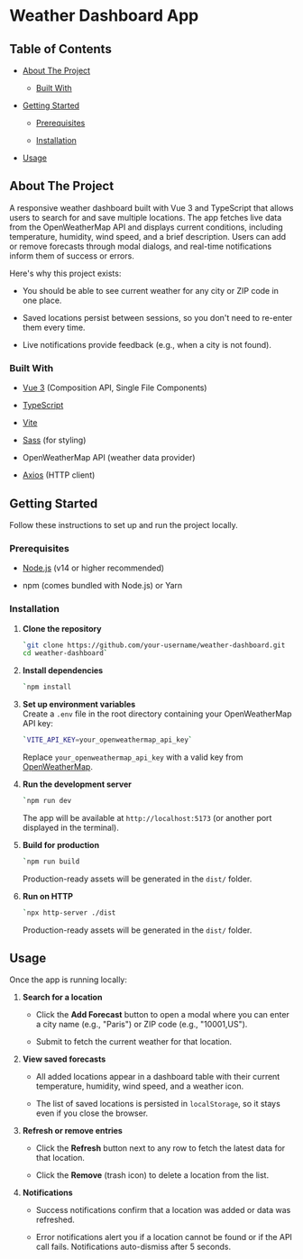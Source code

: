 Weather Dashboard App
=====================

Table of Contents
-----------------

-   [About The Project](#about-the-project)

    -   [Built With](#built-with)

-   [Getting Started](#getting-started)

    -   [Prerequisites](#prerequisites)

    -   [Installation](#installation)

-   [Usage](#usage)

About The Project
-----------------

A responsive weather dashboard built with Vue 3 and TypeScript that allows users to search for and save multiple locations. The app fetches live data from the OpenWeatherMap API and displays current conditions, including temperature, humidity, wind speed, and a brief description. Users can add or remove forecasts through modal dialogs, and real-time notifications inform them of success or errors.

Here's why this project exists:

-   You should be able to see current weather for any city or ZIP code in one place.

-   Saved locations persist between sessions, so you don't need to re-enter them every time.

-   Live notifications provide feedback (e.g., when a city is not found).

### Built With

-   [Vue 3](https://vuejs.org/) (Composition API, Single File Components)

-   [TypeScript](https://www.typescriptlang.org/)

-   [Vite](https://vitejs.dev/)

-   [Sass](https://sass-lang.com/) (for styling)

-   OpenWeatherMap API (weather data provider)

-   [Axios](https://axios-http.com/) (HTTP client)

Getting Started
---------------

Follow these instructions to set up and run the project locally.

### Prerequisites

-   [Node.js](https://nodejs.org/) (v14 or higher recommended)

-   npm (comes bundled with Node.js) or Yarn

### Installation

1.  **Clone the repository**

    ```bash
    `git clone https://github.com/your-username/weather-dashboard.git
    cd weather-dashboard`
    ```

2.  **Install dependencies**

    ```bash
    `npm install
    ```

3.  **Set up environment variables**\
    Create a `.env` file in the root directory containing your OpenWeatherMap API key:

    ```bash
    `VITE_API_KEY=your_openweathermap_api_key`
    ```
    Replace `your_openweathermap_api_key` with a valid key from [OpenWeatherMap](https://openweathermap.org/).

4.  **Run the development server**

    ```bash
    `npm run dev
    ```
    The app will be available at `http://localhost:5173` (or another port displayed in the terminal).

5.  **Build for production**

    ```bash
    `npm run build
    ```
    Production-ready assets will be generated in the `dist/` folder.

6.  **Run on HTTP**

    ```bash
    `npx http-server ./dist
    ```
    Production-ready assets will be generated in the `dist/` folder.

Usage
-----

Once the app is running locally:

1.  **Search for a location**

    -   Click the **Add Forecast** button to open a modal where you can enter a city name (e.g., "Paris") or ZIP code (e.g., "10001,US").

    -   Submit to fetch the current weather for that location.

2.  **View saved forecasts**

    -   All added locations appear in a dashboard table with their current temperature, humidity, wind speed, and a weather icon.

    -   The list of saved locations is persisted in `localStorage`, so it stays even if you close the browser.

3.  **Refresh or remove entries**

    -   Click the **Refresh** button next to any row to fetch the latest data for that location.

    -   Click the **Remove** (trash icon) to delete a location from the list.

4.  **Notifications**

    -   Success notifications confirm that a location was added or data was refreshed.

    -   Error notifications alert you if a location cannot be found or if the API call fails. Notifications auto-dismiss after 5 seconds.
